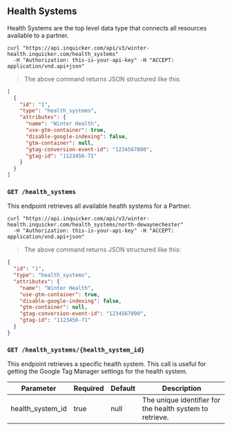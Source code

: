 ## Health Systems

Health Systems are the top level data type that connects all resources available
to a partner.

```shell
curl "https://api.inquicker.com/api/v3/winter-health.inquicker.com/health_systems"
  -H "Authorization: this-is-your-api-key" -H "ACCEPT: application/vnd.api+json"
```

> The above command returns JSON structured like this:

```json
[
  {
    "id": "1",
    "type": "health_systems",
    "attributes": {
      "name": "Winter Health",
      "use-gtm-container": true,
      "disable-google-indexing": false,
      "gtm-container": null,
      "gtag-conversion-event-id": "1234567890",
      "gtag-id": "1123456-71"
    }
  }
]
```
### `GET /health_systems`

This endpoint retrieves all available health systems for a Partner.


```shell
curl "https://api.inquicker.com/api/v3/winter-health.inquicker.com/health_systems/north-dewaynechester"
  -H "Authorization: this-is-your-api-key" -H "ACCEPT: application/vnd.api+json"
```

> The above command returns JSON structured like this:

```json
{
  "id": "1",
  "type": "health_systems",
  "attributes": {
    "name": "Winter Health",
    "use-gtm-container": true,
    "disable-google-indexing": false,
    "gtm-container": null,
    "gtag-conversion-event-id": "1234567890",
    "gtag-id": "1123456-71"
  }
}
```

### `GET /health_systems/{health_system_id}`

This endpoint retrieves a specific health system. This call is useful for
getting the Google Tag Manager settings for the health system.

Parameter | Required | Default | Description
--------- | -------- | ------- | -----------
health_system_id | true | null | The unique identifier for the health system to retrieve.

